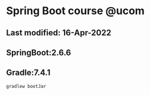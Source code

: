 # Spring Boot course @ucom

## Last modified: 16-Apr-2022

## SpringBoot:2.6.6
## Gradle:7.4.1

```
gradlew bootJar
```